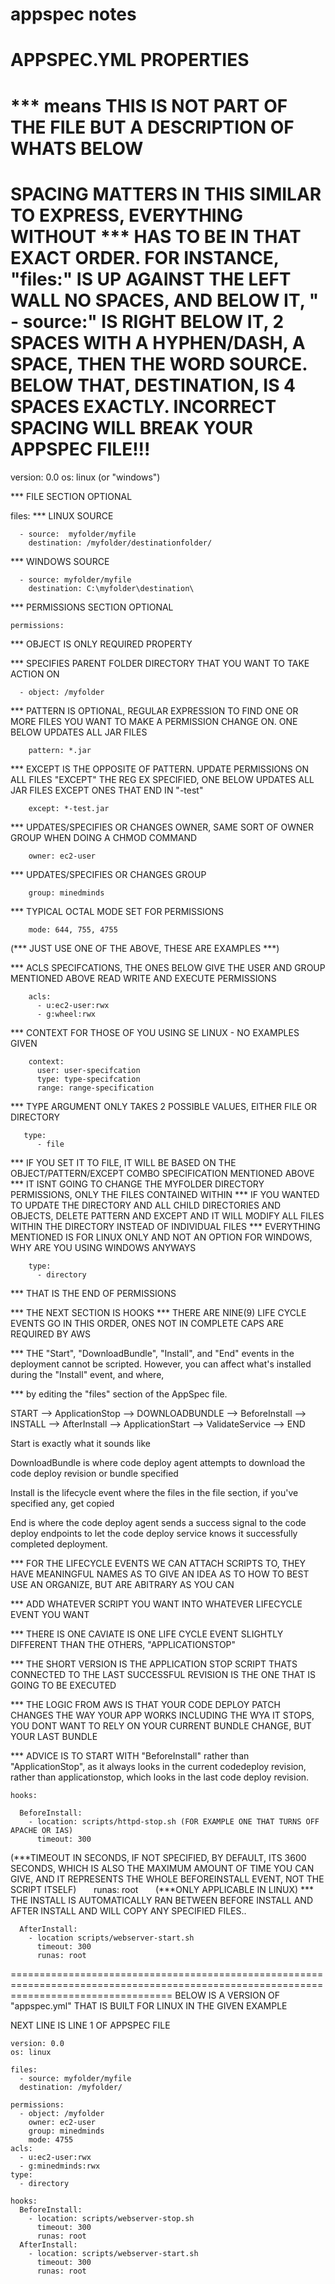 # appspec notes

APPSPEC.YML PROPERTIES
==================================================================
*** means THIS IS NOT PART OF THE FILE BUT A DESCRIPTION OF WHATS BELOW
==================================================================
SPACING MATTERS IN THIS SIMILAR TO EXPRESS, EVERYTHING WITHOUT *** HAS TO BE IN THAT EXACT ORDER.  FOR INSTANCE, "files:" IS UP AGAINST THE LEFT WALL NO SPACES, AND BELOW IT, "  - source:" IS RIGHT BELOW IT, 2 SPACES WITH A HYPHEN/DASH, A SPACE, THEN THE WORD SOURCE.  BELOW THAT, DESTINATION, IS 4 SPACES EXACTLY.  INCORRECT SPACING WILL BREAK YOUR APPSPEC FILE!!!
==================================================================

version: 0.0
os: linux (or "windows")

*** FILE SECTION OPTIONAL


files:
*** LINUX SOURCE

      - source:  myfolder/myfile
        destination: /myfolder/destinationfolder/
    

*** WINDOWS SOURCE 
      
      - source: myfolder/myfile
        destination: C:\myfolder\destination\

*** PERMISSIONS SECTION OPTIONAL

    permissions:


*** OBJECT IS ONLY REQUIRED PROPERTY


*** SPECIFIES PARENT FOLDER DIRECTORY THAT YOU WANT TO TAKE ACTION ON

      - object: /myfolder

*** PATTERN IS OPTIONAL, REGULAR EXPRESSION TO FIND ONE OR MORE FILES YOU WANT TO MAKE A PERMISSION CHANGE ON.  ONE BELOW UPDATES ALL JAR FILES

        pattern: *.jar

*** EXCEPT IS THE OPPOSITE OF PATTERN.  UPDATE PERMISSIONS ON ALL FILES "EXCEPT" THE REG EX SPECIFIED, ONE BELOW UPDATES ALL JAR FILES EXCEPT ONES THAT END IN "-test"

        except: *-test.jar
    
***  UPDATES/SPECIFIES OR CHANGES OWNER, SAME SORT OF OWNER GROUP WHEN DOING A CHMOD COMMAND

        owner: ec2-user
        
*** UPDATES/SPECIFIES OR CHANGES GROUP

        group: minedminds
    
*** TYPICAL OCTAL MODE SET FOR PERMISSIONS

        mode: 644, 755, 4755 

(*** JUST USE ONE OF THE ABOVE, THESE ARE EXAMPLES ***)
    
*** ACLS SPECIFCATIONS, THE ONES BELOW GIVE THE USER AND GROUP MENTIONED ABOVE READ WRITE AND EXECUTE PERMISSIONS
    
        acls:
          - u:ec2-user:rwx
          - g:wheel:rwx
*** CONTEXT FOR THOSE OF YOU USING SE LINUX - NO EXAMPLES GIVEN
    
        context:
          user: user-specifcation
          type: type-specifcation
          range: range-specification
          
*** TYPE ARGUMENT ONLY TAKES 2 POSSIBLE VALUES, EITHER FILE OR DIRECTORY
   
       type: 
          - file
*** IF YOU SET IT TO FILE, IT WILL BE BASED ON THE OBJECT/PATTERN/EXCEPT COMBO SPECIFICATION MENTIONED ABOVE
*** IT ISNT GOING TO CHANGE THE MYFOLDER DIRECTORY PERMISSIONS, ONLY THE FILES CONTAINED WITHIN
*** IF YOU WANTED TO UPDATE THE DIRECTORY AND ALL CHILD DIRECTORIES AND OBJECTS, DELETE PATTERN AND EXCEPT AND IT WILL MODIFY ALL FILES WITHIN THE DIRECTORY INSTEAD OF INDIVIDUAL FILES
*** EVERYTHING MENTIONED IS FOR LINUX ONLY AND NOT AN OPTION FOR WINDOWS, WHY ARE YOU USING WINDOWS ANYWAYS
    
        type:
          - directory 

*** THAT IS THE END OF PERMISSIONS

*** THE NEXT SECTION IS HOOKS
*** THERE ARE NINE(9) LIFE CYCLE EVENTS GO IN THIS ORDER, ONES NOT IN COMPLETE CAPS ARE REQUIRED BY AWS

*** THE "Start", "DownloadBundle", "Install", and "End" events in the deployment cannot be scripted.  However, you can affect what's installed during the "Install" event, and where,

*** by editing the "files" section of the AppSpec file.

START --> ApplicationStop --> DOWNLOADBUNDLE --> BeforeInstall --> INSTALL --> AfterInstall --> ApplicationStart --> ValidateService --> END

Start is exactly what it sounds like

DownloadBundle is where code deploy agent attempts to download the code deploy revision or bundle specified

Install is the lifecycle event where the files in the file section, if you've specified any, get copied

End is where the code deploy agent sends a success signal to the code deploy endpoints to let the code deploy service knows it successfully completed deployment.

*** FOR THE LIFECYCLE EVENTS WE CAN ATTACH SCRIPTS TO, THEY HAVE MEANINGFUL NAMES AS TO GIVE AN IDEA AS TO HOW TO BEST USE AN ORGANIZE, BUT ARE ABITRARY AS YOU CAN

*** ADD WHATEVER SCRIPT YOU WANT INTO WHATEVER LIFECYCLE EVENT YOU WANT

*** THERE IS ONE CAVIATE IS ONE LIFE CYCLE EVENT SLIGHTLY DIFFERENT THAN THE OTHERS, "APPLICATIONSTOP"

*** THE SHORT VERSION IS THE APPLICATION STOP SCRIPT THATS CONNECTED TO THE LAST SUCCESSFUL REVISION IS THE ONE THAT IS GOING TO BE EXECUTED

*** THE LOGIC FROM AWS IS THAT YOUR CODE DEPLOY PATCH CHANGES THE WAY YOUR APP WORKS INCLUDING THE WYA IT STOPS, YOU DONT WANT TO RELY ON YOUR CURRENT BUNDLE CHANGE, BUT YOUR LAST BUNDLE

*** ADVICE IS TO START WITH "BeforeInstall" rather than "ApplicationStop", as it always looks in the current codedeploy revision, rather than applicationstop, which looks in the last code deploy revision.

    hooks:

      BeforeInstall:
        - location: scripts/httpd-stop.sh (FOR EXAMPLE ONE THAT TURNS OFF APACHE OR IAS)
          timeout: 300  
      
(***TIMEOUT IN SECONDS, IF NOT SPECIFIED, BY DEFAULT, ITS 3600 SECONDS, WHICH IS ALSO THE MAXIMUM AMOUNT OF TIME YOU CAN GIVE, AND IT REPRESENTS THE WHOLE BEFOREINSTALL EVENT, NOT THE SCRIPT ITSELF)
      
          runas: root 
      
(***ONLY APPLICABLE IN LINUX)
*** THE INSTALL IS AUTOMATICALLY RAN BETWEEN BEFORE INSTALL AND AFTER INSTALL AND WILL COPY ANY SPECIFIED FILES..
  
      AfterInstall:
        - location scripts/webserver-start.sh
          timeout: 300
          runas: root

========================================================================================================================================
BELOW IS A VERSION OF "appspec.yml" THAT IS BUILT FOR LINUX IN THE GIVEN EXAMPLE

NEXT LINE IS LINE 1 OF APPSPEC FILE

    version: 0.0
    os: linux

    files:
      - source: myfolder/myfile
      destination: /myfolder/
      
    permissions:
      - object: /myfolder
        owner: ec2-user
        group: minedminds
        mode: 4755
    acls:
      - u:ec2-user:rwx
      - g:minedminds:rwx
    type:
      - directory

    hooks:
      BeforeInstall:
        - location: scripts/webserver-stop.sh
          timeout: 300
          runas: root
      AfterInstall:
        - location: scripts/webserver-start.sh
          timeout: 300
          runas: root



